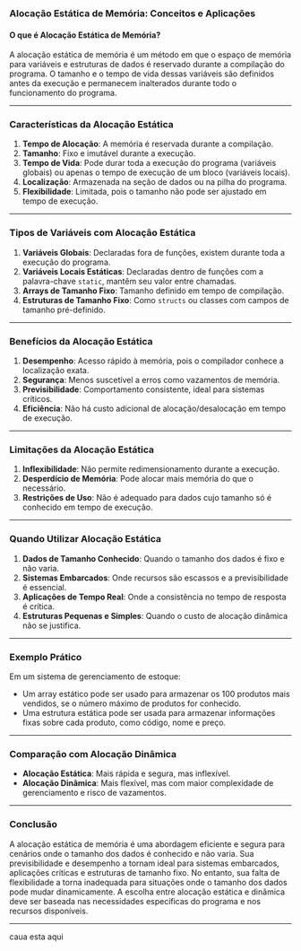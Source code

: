 ### Alocação Estática de Memória: Conceitos e Aplicações

#### O que é Alocação Estática de Memória?
A alocação estática de memória é um método em que o espaço de memória para variáveis e estruturas de dados é reservado durante a compilação do programa. O tamanho e o tempo de vida dessas variáveis são definidos antes da execução e permanecem inalterados durante todo o funcionamento do programa.

---

### Características da Alocação Estática
1. **Tempo de Alocação**: A memória é reservada durante a compilação.
2. **Tamanho**: Fixo e imutável durante a execução.
3. **Tempo de Vida**: Pode durar toda a execução do programa (variáveis globais) ou apenas o tempo de execução de um bloco (variáveis locais).
4. **Localização**: Armazenada na seção de dados ou na pilha do programa.
5. **Flexibilidade**: Limitada, pois o tamanho não pode ser ajustado em tempo de execução.

---

### Tipos de Variáveis com Alocação Estática
1. **Variáveis Globais**: Declaradas fora de funções, existem durante toda a execução do programa.
2. **Variáveis Locais Estáticas**: Declaradas dentro de funções com a palavra-chave `static`, mantêm seu valor entre chamadas.
3. **Arrays de Tamanho Fixo**: Tamanho definido em tempo de compilação.
4. **Estruturas de Tamanho Fixo**: Como `structs` ou classes com campos de tamanho pré-definido.

---

### Benefícios da Alocação Estática
1. **Desempenho**: Acesso rápido à memória, pois o compilador conhece a localização exata.
2. **Segurança**: Menos suscetível a erros como vazamentos de memória.
3. **Previsibilidade**: Comportamento consistente, ideal para sistemas críticos.
4. **Eficiência**: Não há custo adicional de alocação/desalocação em tempo de execução.

---

### Limitações da Alocação Estática
1. **Inflexibilidade**: Não permite redimensionamento durante a execução.
2. **Desperdício de Memória**: Pode alocar mais memória do que o necessário.
3. **Restrições de Uso**: Não é adequado para dados cujo tamanho só é conhecido em tempo de execução.

---

### Quando Utilizar Alocação Estática
1. **Dados de Tamanho Conhecido**: Quando o tamanho dos dados é fixo e não varia.
2. **Sistemas Embarcados**: Onde recursos são escassos e a previsibilidade é essencial.
3. **Aplicações de Tempo Real**: Onde a consistência no tempo de resposta é crítica.
4. **Estruturas Pequenas e Simples**: Quando o custo de alocação dinâmica não se justifica.

---

### Exemplo Prático
Em um sistema de gerenciamento de estoque:
- Um array estático pode ser usado para armazenar os 100 produtos mais vendidos, se o número máximo de produtos for conhecido.
- Uma estrutura estática pode ser usada para armazenar informações fixas sobre cada produto, como código, nome e preço.

---

### Comparação com Alocação Dinâmica
- **Alocação Estática**: Mais rápida e segura, mas inflexível.
- **Alocação Dinâmica**: Mais flexível, mas com maior complexidade de gerenciamento e risco de vazamentos.

---

### Conclusão
A alocação estática de memória é uma abordagem eficiente e segura para cenários onde o tamanho dos dados é conhecido e não varia. Sua previsibilidade e desempenho a tornam ideal para sistemas embarcados, aplicações críticas e estruturas de tamanho fixo. No entanto, sua falta de flexibilidade a torna inadequada para situações onde o tamanho dos dados pode mudar dinamicamente. A escolha entre alocação estática e dinâmica deve ser baseada nas necessidades específicas do programa e nos recursos disponíveis.

---
caua esta aqui